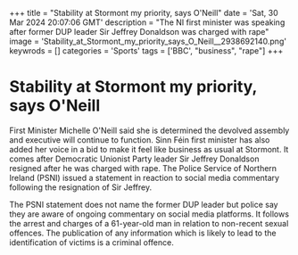 +++
title = "Stability at Stormont my priority, says O'Neill"
date = 'Sat, 30 Mar 2024 20:07:06 GMT'
description = "The NI first minister was speaking after former DUP leader Sir Jeffrey Donaldson was charged with rape"
image = 'Stability_at_Stormont_my_priority_says_O_Neill__2938692140.png'
keywrods =  []
categories = 'Sports'
tags = ['BBC', "business", "rape"]
+++

# Stability at Stormont my priority, says O'Neill

First Minister Michelle O<bb>'Neill said she is determined the devolved assembly and executive will continue to function.
Sinn Féin first minister has also added her voice in a bid to make it feel like business as usual at Stormont.
It comes after Democratic Unionist Party leader Sir Jeffrey Donaldson resigned after he was charged with rape.
The Police Service of Northern Ireland (PSNI) issued a statement in reaction to social media commentary following the resignation of Sir Jeffrey.

The PSNI statement does not name the former DUP leader but police say they are aware of ongoing commentary on social media platforms.
It follows the arrest and charges of a 61-year-old man in relation to non-recent sexual offences.
The publication of any information which is likely to lead to the identification of victims is a criminal offence.


